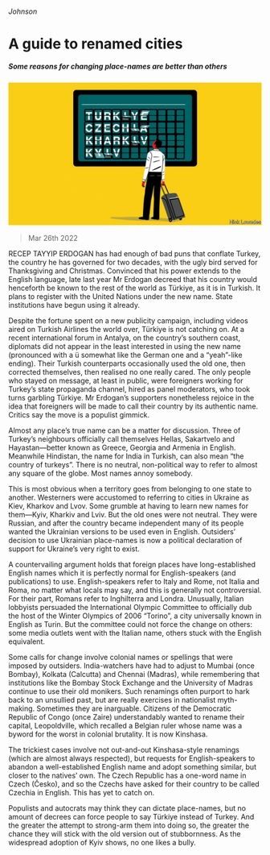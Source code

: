 ###### Johnson

# A guide to renamed cities 

##### Some reasons for changing place-names are better than others 

![image](images/20220326_CUD001_1.jpg) 

> Mar 26th 2022 

RECEP TAYYIP ERDOGAN has had enough of bad puns that conflate Turkey, the country he has governed for two decades, with the ugly bird served for Thanksgiving and Christmas. Convinced that his power extends to the English language, late last year Mr Erdogan decreed that his country would henceforth be known to the rest of the world as Türkiye, as it is in Turkish. It plans to register with the United Nations under the new name. State institutions have begun using it already.

Despite the fortune spent on a new publicity campaign, including videos aired on Turkish Airlines the world over, Türkiye is not catching on. At a recent international forum in Antalya, on the country’s southern coast, diplomats did not appear in the least interested in using the new name (pronounced with a ü somewhat like the German one and a “yeah”-like ending). Their Turkish counterparts occasionally used the old one, then corrected themselves, then realised no one really cared. The only people who stayed on message, at least in public, were foreigners working for Turkey’s state propaganda channel, hired as panel moderators, who took turns garbling Türkiye. Mr Erdogan’s supporters nonetheless rejoice in the idea that foreigners will be made to call their country by its authentic name. Critics say the move is a populist gimmick.


Almost any place’s true name can be a matter for discussion. Three of Turkey’s neighbours officially call themselves Hellas, Sakartvelo and Hayastan—better known as Greece, Georgia and Armenia in English. Meanwhile Hindistan, the name for India in Turkish, can also mean “the country of turkeys”. There is no neutral, non-political way to refer to almost any square of the globe. Most names annoy somebody.

This is most obvious when a territory goes from belonging to one state to another. Westerners were accustomed to referring to cities in Ukraine as Kiev, Kharkov and Lvov. Some grumble at having to learn new names for them—Kyiv, Kharkiv and Lviv. But the old ones were not neutral. They were Russian, and after the country became independent many of its people wanted the Ukrainian versions to be used even in English. Outsiders’ decision to use Ukrainian place-names is now a political declaration of support for Ukraine’s very right to exist.

A countervailing argument holds that foreign places have long-established English names which it is perfectly normal for English-speakers (and publications) to use. English-speakers refer to Italy and Rome, not Italia and Roma, no matter what locals may say, and this is generally not controversial. For their part, Romans refer to Inghilterra and Londra. Unusually, Italian lobbyists persuaded the International Olympic Committee to officially dub the host of the Winter Olympics of 2006 “Torino”, a city universally known in English as Turin. But the committee could not force the change on others: some media outlets went with the Italian name, others stuck with the English equivalent.

Some calls for change involve colonial names or spellings that were imposed by outsiders. India-watchers have had to adjust to Mumbai (once Bombay), Kolkata (Calcutta) and Chennai (Madras), while remembering that institutions like the Bombay Stock Exchange and the University of Madras continue to use their old monikers. Such renamings often purport to hark back to an unsullied past, but are really exercises in nationalist myth-making. Sometimes they are inarguable. Citizens of the Democratic Republic of Congo (once Zaire) understandably wanted to rename their capital, Leopoldville, which recalled a Belgian ruler whose name was a byword for the worst in colonial brutality. It is now Kinshasa.

The trickiest cases involve not out-and-out Kinshasa-style renamings (which are almost always respected), but requests for English-speakers to abandon a well-established English name and adopt something similar, but closer to the natives’ own. The Czech Republic has a one-word name in Czech (Česko), and so the Czechs have asked for their country to be called Czechia in English. This has yet to catch on.

Populists and autocrats may think they can dictate place-names, but no amount of decrees can force people to say Türkiye instead of Turkey. And the greater the attempt to strong-arm them into doing so, the greater the chance they will stick with the old version out of stubbornness. As the widespread adoption of Kyiv shows, no one likes a bully.

